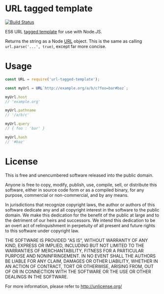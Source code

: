 URL tagged template
===================

[![Build Status](https://travis-ci.org/eddieantonio/url-tagged-template.svg?branch=master)](https://travis-ci.org/eddieantonio/url-tagged-template)

ES6 URL [tagged template][] for use with Node.JS.

Returns the string as a Node [URL][node-url] object. This is the same as
calling `url.parse('...', true)`, except far more concise.


[tagged template]: https://developer.mozilla.org/en-US/docs/Web/JavaScript/Reference/Template_literals#Tagged_template_literals
[node-url]: https://nodejs.org/api/url.html#url_url_strings_and_url_objects


Usage
=====

```javascript
const URL = require('url-tagged-template');

const myUrl = URL`http://example.org/a/b/c?foo=bar#baz`;

myUrl.host
// 'example.org'

myUrl.pathname
// '/a/b/c'

myUrl.query
// { foo : 'bar' }

myUrl.hash
// '#baz'
```


License
=======

This is free and unencumbered software released into the public domain.

Anyone is free to copy, modify, publish, use, compile, sell, or
distribute this software, either in source code form or as a compiled
binary, for any purpose, commercial or non-commercial, and by any
means.

In jurisdictions that recognize copyright laws, the author or authors
of this software dedicate any and all copyright interest in the
software to the public domain. We make this dedication for the benefit
of the public at large and to the detriment of our heirs and
successors. We intend this dedication to be an overt act of
relinquishment in perpetuity of all present and future rights to this
software under copyright law.

THE SOFTWARE IS PROVIDED "AS IS", WITHOUT WARRANTY OF ANY KIND,
EXPRESS OR IMPLIED, INCLUDING BUT NOT LIMITED TO THE WARRANTIES OF
MERCHANTABILITY, FITNESS FOR A PARTICULAR PURPOSE AND NONINFRINGEMENT.
IN NO EVENT SHALL THE AUTHORS BE LIABLE FOR ANY CLAIM, DAMAGES OR
OTHER LIABILITY, WHETHER IN AN ACTION OF CONTRACT, TORT OR OTHERWISE,
ARISING FROM, OUT OF OR IN CONNECTION WITH THE SOFTWARE OR THE USE OR
OTHER DEALINGS IN THE SOFTWARE.

For more information, please refer to <http://unlicense.org/>
